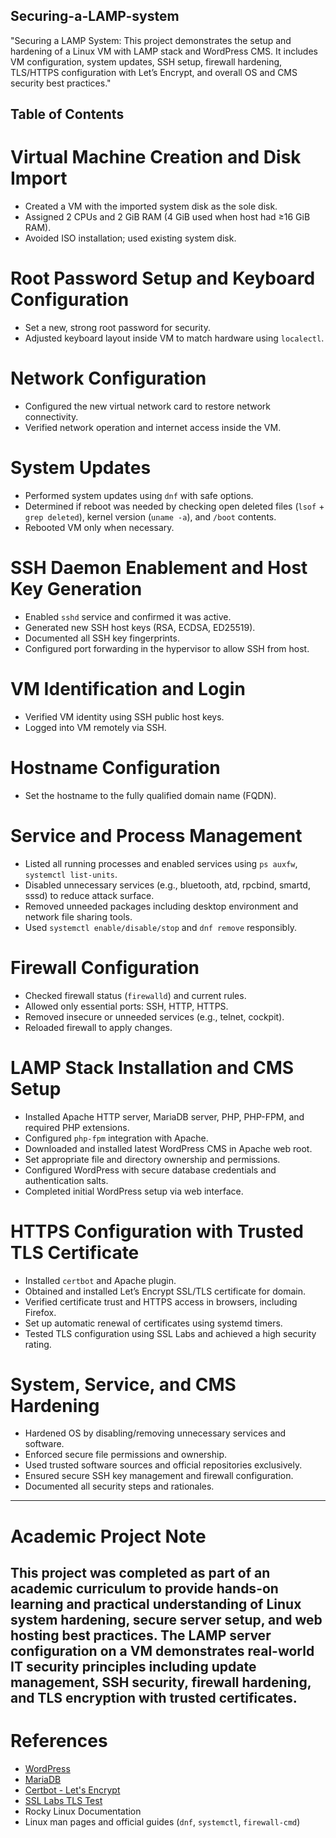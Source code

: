 ## Securing-a-LAMP-system
"Securing a LAMP System: This project demonstrates the setup and hardening of a Linux VM with LAMP stack and WordPress CMS. It includes VM configuration, system updates, SSH setup, firewall hardening, TLS/HTTPS configuration with Let’s Encrypt, and overall OS and CMS security best practices."

## Table of Contents
# Virtual Machine Creation and Disk Import
- Created a VM with the imported system disk as the sole disk.
- Assigned 2 CPUs and 2 GiB RAM (4 GiB used when host had ≥16 GiB RAM).
- Avoided ISO installation; used existing system disk.

# Root Password Setup and Keyboard Configuration
- Set a new, strong root password for security.
- Adjusted keyboard layout inside VM to match hardware using `localectl`.

# Network Configuration
- Configured the new virtual network card to restore network connectivity.
- Verified network operation and internet access inside the VM.

# System Updates
- Performed system updates using `dnf` with safe options.
- Determined if reboot was needed by checking open deleted files (`lsof` + `grep deleted`), kernel version (`uname -a`), and `/boot` contents.
- Rebooted VM only when necessary.

# SSH Daemon Enablement and Host Key Generation
- Enabled `sshd` service and confirmed it was active.
- Generated new SSH host keys (RSA, ECDSA, ED25519).
- Documented all SSH key fingerprints.
- Configured port forwarding in the hypervisor to allow SSH from host.

# VM Identification and Login
- Verified VM identity using SSH public host keys.
- Logged into VM remotely via SSH.

# Hostname Configuration
- Set the hostname to the fully qualified domain name (FQDN).

# Service and Process Management
- Listed all running processes and enabled services using `ps auxfw`, `systemctl list-units`.
- Disabled unnecessary services (e.g., bluetooth, atd, rpcbind, smartd, sssd) to reduce attack surface.
- Removed unneeded packages including desktop environment and network file sharing tools.
- Used `systemctl enable/disable/stop` and `dnf remove` responsibly.

# Firewall Configuration
- Checked firewall status (`firewalld`) and current rules.
- Allowed only essential ports: SSH, HTTP, HTTPS.
- Removed insecure or unneeded services (e.g., telnet, cockpit).
- Reloaded firewall to apply changes.

# LAMP Stack Installation and CMS Setup
- Installed Apache HTTP server, MariaDB server, PHP, PHP-FPM, and required PHP extensions.
- Configured `php-fpm` integration with Apache.
- Downloaded and installed latest WordPress CMS in Apache web root.
- Set appropriate file and directory ownership and permissions.
- Configured WordPress with secure database credentials and authentication salts.
- Completed initial WordPress setup via web interface.

# HTTPS Configuration with Trusted TLS Certificate
- Installed `certbot` and Apache plugin.
- Obtained and installed Let’s Encrypt SSL/TLS certificate for domain.
- Verified certificate trust and HTTPS access in browsers, including Firefox.
- Set up automatic renewal of certificates using systemd timers.
- Tested TLS configuration using SSL Labs and achieved a high security rating.

# System, Service, and CMS Hardening
- Hardened OS by disabling/removing unnecessary services and software.
- Enforced secure file permissions and ownership.
- Used trusted software sources and official repositories exclusively.
- Ensured secure SSH key management and firewall configuration.
- Documented all security steps and rationales.

---

# Academic Project Note
This project was completed as part of an academic curriculum to provide hands-on learning and practical understanding of Linux system hardening, secure server setup, and web hosting best practices. The LAMP server configuration on a VM demonstrates real-world IT security principles including update management, SSH security, firewall hardening, and TLS encryption with trusted certificates. 
---

# References
- [WordPress](https://wordpress.org)
- [MariaDB](https://mariadb.org)
- [Certbot - Let's Encrypt](https://certbot.eff.org)
- [SSL Labs TLS Test](https://www.ssllabs.com/ssltest/)
- Rocky Linux Documentation
- Linux man pages and official guides (`dnf`, `systemctl`, `firewall-cmd`)

